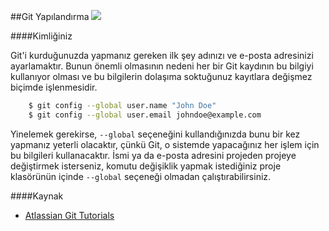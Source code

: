 ##Git Yapılandırma ![][1]

####Kimliğiniz

Git'i kurduğunuzda yapmanız gereken ilk şey adınızı ve e-posta adresinizi ayarlamaktır. Bunun önemli olmasının nedeni her bir Git kaydının bu bilgiyi kullanıyor olması ve bu bilgilerin dolaşıma soktuğunuz kayıtlara değişmez biçimde işlenmesidir.

```bash
    $ git config --global user.name "John Doe"
    $ git config --global user.email johndoe@example.com
```

Yinelemek gerekirse, `--global` seçeneğini kullandığınızda bunu bir kez yapmanız yeterli olacaktır, çünkü Git, o sistemde yapacağınız her işlem için bu bilgileri kullanacaktır. İsmi ya da e-posta adresini projeden projeye değiştirmek isterseniz, komutu değişiklik yapmak istediğiniz proje klasörünün içinde `--global` seçeneği olmadan çalıştırabilirsiniz.


####Kaynak
   * [Atlassian Git Tutorials](https://www.atlassian.com/git/)

[1]: https://github.com/paufsc/journey-to-git/blob/master/assets/img/setting.png